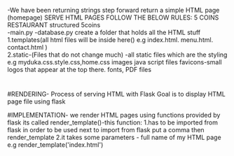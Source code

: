  -We have been returning strings step forward 
 return a simple HTML page (homepage)
 SERVE HTML PAGES FOLLOW THE BELOW RULES:
                  5 COINS RESTAURANT structured
5coins                  
    -main.py
    -database.py
 create a folder that holds all the HTML stuff 
    1.templates(all html files will be inside here() e.g 
    index.html.
    menu.html.
    contact.html )   
    2.static-(Files that do not change much)
    -all static files which are the 
    styling e.g myduka.css.style.css,home.css
    images
    java script files
    favicons-small logos that appear at the top there.
    fonts, PDF files
#

#RENDERING- Process of serving HTML with Flask
Goal is to display HTML page file using flask

#IMPLEMENTATION-
we render HTML pages using functions provided by flask
its called render_template()-this function:
1.has to be imported from flask in order to be used next to import from flask put a comma then render_template
2.it takes some parameters - full name of my HTML page
e.g render_template('index.html')